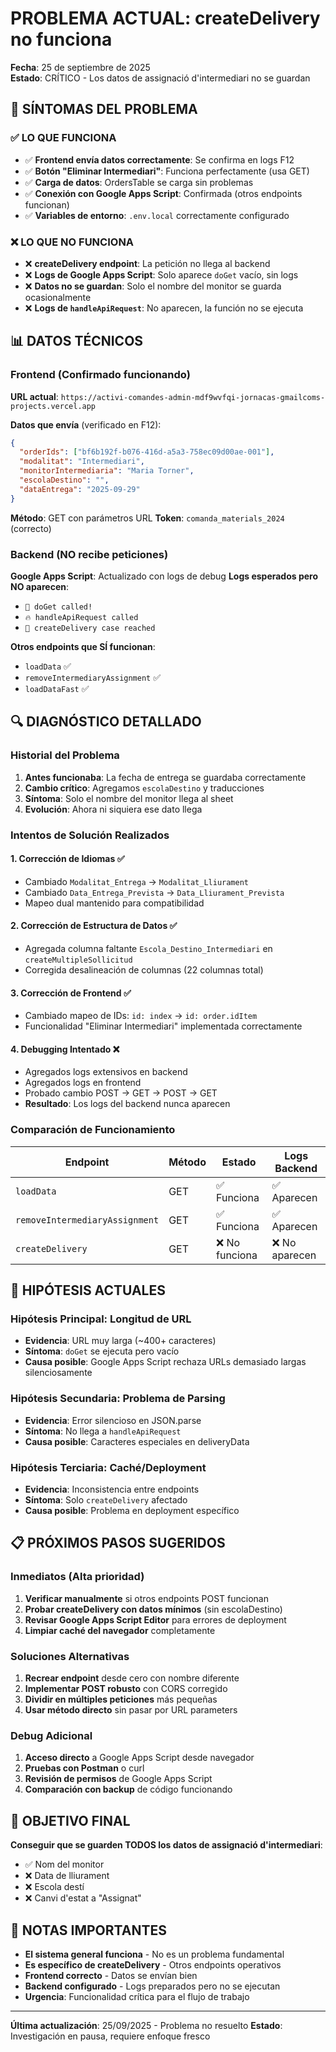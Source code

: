 # PROBLEMA ACTUAL: createDelivery no funciona

**Fecha**: 25 de septiembre de 2025  
**Estado**: CRÍTICO - Los datos de assignació d'intermediari no se guardan  

## 🚨 SÍNTOMAS DEL PROBLEMA

### ✅ LO QUE FUNCIONA
- ✅ **Frontend envía datos correctamente**: Se confirma en logs F12
- ✅ **Botón "Eliminar Intermediari"**: Funciona perfectamente (usa GET)
- ✅ **Carga de datos**: OrdersTable se carga sin problemas
- ✅ **Conexión con Google Apps Script**: Confirmada (otros endpoints funcionan)
- ✅ **Variables de entorno**: `.env.local` correctamente configurado

### ❌ LO QUE NO FUNCIONA
- ❌ **createDelivery endpoint**: La petición no llega al backend
- ❌ **Logs de Google Apps Script**: Solo aparece `doGet` vacío, sin logs
- ❌ **Datos no se guardan**: Solo el nombre del monitor se guarda ocasionalmente
- ❌ **Logs de `handleApiRequest`**: No aparecen, la función no se ejecuta

## 📊 DATOS TÉCNICOS

### Frontend (Confirmado funcionando)
**URL actual**: `https://activi-comandes-admin-mdf9wvfqi-jornacas-gmailcoms-projects.vercel.app`

**Datos que envía** (verificado en F12):
```json
{
  "orderIds": ["bf6b192f-b076-416d-a5a3-758ec09d00ae-001"],
  "modalitat": "Intermediari", 
  "monitorIntermediaria": "Maria Torner",
  "escolaDestino": "",
  "dataEntrega": "2025-09-29"
}
```

**Método**: GET con parámetros URL
**Token**: `comanda_materials_2024` (correcto)

### Backend (NO recibe peticiones)
**Google Apps Script**: Actualizado con logs de debug
**Logs esperados pero NO aparecen**:
- `🚨 doGet called!`
- `🔥 handleApiRequest called`
- `🎯 createDelivery case reached`

**Otros endpoints que SÍ funcionan**:
- `loadData` ✅
- `removeIntermediaryAssignment` ✅
- `loadDataFast` ✅

## 🔍 DIAGNÓSTICO DETALLADO

### Historial del Problema
1. **Antes funcionaba**: La fecha de entrega se guardaba correctamente
2. **Cambio crítico**: Agregamos `escolaDestino` y traducciones
3. **Síntoma**: Solo el nombre del monitor llega al sheet
4. **Evolución**: Ahora ni siquiera ese dato llega

### Intentos de Solución Realizados

#### 1. **Corrección de Idiomas** ✅
- Cambiado `Modalitat_Entrega` → `Modalitat_Lliurament`
- Cambiado `Data_Entrega_Prevista` → `Data_Lliurament_Prevista`
- Mapeo dual mantenido para compatibilidad

#### 2. **Corrección de Estructura de Datos** ✅
- Agregada columna faltante `Escola_Destino_Intermediari` en `createMultipleSollicitud`
- Corregida desalineación de columnas (22 columnas total)

#### 3. **Corrección de Frontend** ✅
- Cambiado mapeo de IDs: `id: index` → `id: order.idItem`
- Funcionalidad "Eliminar Intermediari" implementada correctamente

#### 4. **Debugging Intentado** ❌
- Agregados logs extensivos en backend
- Agregados logs en frontend
- Probado cambio POST → GET → POST → GET
- **Resultado**: Los logs del backend nunca aparecen

### Comparación de Funcionamiento

| Endpoint | Método | Estado | Logs Backend |
|----------|--------|---------|--------------|
| `loadData` | GET | ✅ Funciona | ✅ Aparecen |
| `removeIntermediaryAssignment` | GET | ✅ Funciona | ✅ Aparecen |
| `createDelivery` | GET | ❌ No funciona | ❌ No aparecen |

## 🤔 HIPÓTESIS ACTUALES

### Hipótesis Principal: **Longitud de URL**
- **Evidencia**: URL muy larga (~400+ caracteres)
- **Síntoma**: `doGet` se ejecuta pero vacío
- **Causa posible**: Google Apps Script rechaza URLs demasiado largas silenciosamente

### Hipótesis Secundaria: **Problema de Parsing**
- **Evidencia**: Error silencioso en JSON.parse
- **Síntoma**: No llega a `handleApiRequest`
- **Causa posible**: Caracteres especiales en deliveryData

### Hipótesis Terciaria: **Caché/Deployment**
- **Evidencia**: Inconsistencia entre endpoints
- **Síntoma**: Solo `createDelivery` afectado
- **Causa posible**: Problema en deployment específico

## 📋 PRÓXIMOS PASOS SUGERIDOS

### Inmediatos (Alta prioridad)
1. **Verificar manualmente** si otros endpoints POST funcionan
2. **Probar createDelivery con datos mínimos** (sin escolaDestino)
3. **Revisar Google Apps Script Editor** para errores de deployment
4. **Limpiar caché del navegador** completamente

### Soluciones Alternativas
1. **Recrear endpoint** desde cero con nombre diferente
2. **Implementar POST robusto** con CORS corregido
3. **Dividir en múltiples peticiones** más pequeñas
4. **Usar método directo** sin pasar por URL parameters

### Debug Adicional
1. **Acceso directo** a Google Apps Script desde navegador
2. **Pruebas con Postman** o curl
3. **Revisión de permisos** de Google Apps Script
4. **Comparación con backup** de código funcionando

## 🎯 OBJETIVO FINAL

**Conseguir que se guarden TODOS los datos de assignació d'intermediari**:
- ✅ Nom del monitor
- ❌ Data de lliurament 
- ❌ Escola destí
- ❌ Canvi d'estat a "Assignat"

## 📝 NOTAS IMPORTANTES

- **El sistema general funciona** - No es un problema fundamental
- **Es específico de createDelivery** - Otros endpoints operativos
- **Frontend correcto** - Datos se envían bien
- **Backend configurado** - Logs preparados pero no se ejecutan
- **Urgencia**: Funcionalidad crítica para el flujo de trabajo

---

**Última actualización**: 25/09/2025 - Problema no resuelto
**Estado**: Investigación en pausa, requiere enfoque fresco 
